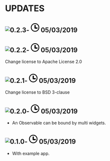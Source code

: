 # UPDATES

## ![0.2.3](https://img.shields.io/badge/Release-0.2.3-success.svg)- ![clock](https://github.com/chrisfang6/uploads/blob/master/clock.svg) 05/03/2019

## ![0.2.2](https://img.shields.io/badge/Release-0.2.2-success.svg)- ![clock](https://github.com/chrisfang6/uploads/blob/master/clock.svg) 05/03/2019

Change license to Apache License 2.0

## ![0.2.1](https://img.shields.io/badge/Release-0.2.1-success.svg)- ![clock](https://github.com/chrisfang6/uploads/blob/master/clock.svg) 05/03/2019

Change license to BSD 3-clause

## ![0.2.0](https://img.shields.io/badge/Release-0.2.0success.svg)- ![clock](https://github.com/chrisfang6/uploads/blob/master/clock.svg) 05/03/2019

* An Observable can be bound by multi widgets.

## ![0.1.0](https://img.shields.io/badge/Release-0.1.0success.svg)- ![clock](https://github.com/chrisfang6/uploads/blob/master/clock.svg) 05/03/2019

* With example app.
